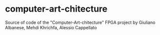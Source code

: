 # computer-art-chitecture
Source of code of the "Computer-Art-chitecture" FPGA project by Giuliano Albanese, Mehdi Khrichfa, Alessio Cappellato

